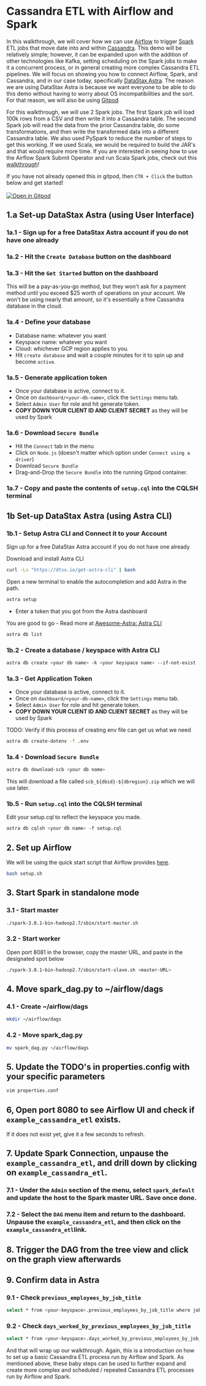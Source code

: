 # Cassandra ETL with Airflow and Spark

In this walkthrough, we will cover how we can use [Airflow](https://airflow.apache.org/) to trigger [Spark](https://spark.apache.org/) ETL jobs that move date into and within [Cassandra](https://cassandra.apache.org/). This demo will be relatively simple; however, it can be expanded upon with the addition of other technologies like Kafka, setting scheduling on the Spark jobs to make it a concurrent process, or in general creating more complex Cassandra ETL pipelines. We will focus on showing you how to connect Airflow, Spark, and Cassandra, and in our case today, specifically [DataStax Astra](https://www.datastax.com/products/datastax-astra). The reason we are using DataStax Astra is because we want everyone to be able to do this demo without having to worry about OS incompatibilities and the sort. For that reason, we will also be using [Gitpod](https://gitpod.io/)

For this walkthrough, we will use 2 Spark jobs. The first Spark job will load 100k rows from a CSV and then write it into a Cassandra table. The second Spark job will read the data from the prior Cassandra table, do some transformations, and then write the transformed data into a different Cassandra table. We also used PySpark to reduce the number of steps to get this working. If we used Scala, we would be required to build the JAR's and that would require more time. If you are interested in seeing how to use the Airflow Spark Submit Operator and run Scala Spark jobs, check out this [walkthrough](https://github.com/Anant/example-airflow-and-spark)!

If you have not already opened this in gitpod, then `CTR + Click` the button below and get started! <br></br>
[![Open in Gitpod](https://gitpod.io/button/open-in-gitpod.svg)](https://gitpod.io/#https://github.com/Anant/example-cassandra-etl-with-airflow-and-spark)

## 1.a Set-up DataStax Astra (using User Interface)

### 1a.1 - Sign up for a free DataStax Astra account if you do not have one already

### 1a.2 - Hit the `Create Database` button on the dashboard

### 1a.3 - Hit the `Get Started` button on the dashboard
This will be a pay-as-you-go method, but they won't ask for a payment method until you exceed $25 worth of operations on your account. We won't be using nearly that amount, so it's essentially a free Cassandra database in the cloud.

### 1a.4 - Define your database
- Database name: whatever you want
- Keyspace name: whatever you want
- Cloud: whichever GCP region applies to you. 
- Hit `create database` and wait a couple minutes for it to spin up and become `active`.

### 1a.5 - Generate application token
- Once your database is active, connect to it. 
- Once on `dashboard/<your-db-name>`, click the `Settings` menu tab. 
- Select `Admin User` for role and hit generate token. 
- **COPY DOWN YOUR CLIENT ID AND CLIENT SECRET** as they will be used by Spark

### 1a.6 - Download `Secure Bundle`
- Hit the `Connect` tab in the menu
- Click on `Node.js` (doesn't matter which option under `Connect using a driver`)
- Download `Secure Bundle`
- Drag-and-Drop the `Secure Bundle` into the running Gitpod container.

### 1a.7 - Copy and paste the contents of `setup.cql` into the CQLSH terminal

## 1b Set-up DataStax Astra (using Astra CLI)

### 1b.1 - Setup Astra CLI and Connect it to your Account

Sign up for a free DataStax Astra account if you do not have one already

Download and install Astra CLI 

```bash
curl -Ls "https://dtsx.io/get-astra-cli" | bash
```

Open a new terminal to enable the autocompletion and add Astra in the path.

```bash
astra setup
```
- Enter a token that you got from the Astra dashboard 

You are good to go - Read more at [Awesome-Astra: Astra CLI](https://awesome-astra.github.io/docs/pages/astra/astra-cli/)

```bash
astra db list
```

### 1b.2 - Create a database / keyspace with Astra CLI 

```bash
astra db create <your db name> -k <your keyspace name> --if-not-exist --wait
```

### 1a.3 - Get Application Token 

- Once your database is active, connect to it. 
- Once on `dashboard/<your-db-name>`, click the `Settings` menu tab. 
- Select `Admin User` for role and hit generate token. 
- **COPY DOWN YOUR CLIENT ID AND CLIENT SECRET** as they will be used by Spark

TODO: Verify if this process of creating env file can get us what we need

```bash
astra db create-dotenv -f .env
```


### 1a.4 - Download `Secure Bundle`

```bash
astra db download-scb <your db name>
```
This will download a file called `scb_${dbid}-${dbregion}.zip` which we will use later. 


### 1b.5 - Run `setup.cql` into the CQLSH terminal

Edit your setup.cql to reflect the keyspace you made.

```bash
astra db cqlsh <your db name> -f setup.cql
```


###

## 2. Set up Airflow

We will be using the quick start script that Airflow provides [here](https://airflow.apache.org/docs/apache-airflow/stable/start/local.html).

```bash
bash setup.sh
```

## 3. Start Spark in standalone mode

### 3.1 - Start master

```bash
./spark-3.0.1-bin-hadoop2.7/sbin/start-master.sh
```

### 3.2 - Start worker

Open port 8081 in the browser, copy the master URL, and paste in the designated spot below

```bash
./spark-3.0.1-bin-hadoop2.7/sbin/start-slave.sh <master-URL>
```

## 4. Move spark_dag.py to ~/airflow/dags

### 4.1 - Create ~/airflow/dags

```bash
mkdir ~/airflow/dags
```

### 4.2 - Move spark_dag.py

```bash
mv spark_dag.py ~/airflow/dags
```

## 5. Update the TODO's in properties.config with your specific parameters

```bash
vim properties.conf
```

## 6, Open port 8080 to see Airflow UI and check if `example_cassandra_etl` exists. 
If it does not exist yet, give it a few seconds to refresh.

## 7. Update Spark Connection, unpause the `example_cassandra_etl`, and drill down by clicking on `example_cassandra_etl`.

### 7.1 - Under the `Admin` section of the menu, select `spark_default` and update the host to the Spark master URL. Save once done.

### 7.2 - Select the `DAG` menu item and return to the dashboard. Unpause the `example_cassandra_etl`, and then click on the `example_cassandra_etl`link. 

## 8. Trigger the DAG from the tree view and click on the graph view afterwards

## 9. Confirm data in Astra

### 9.1 - Check `previous_employees_by_job_title`

```bash
select * from <your-keyspace>.previous_employees_by_job_title where job_title='Dentist';
```

### 9.2 - Check `days_worked_by_previous_employees_by_job_title`
```bash
select * from <your-keyspace>.days_worked_by_previous_employees_by_job_title where job_title='Dentist';
```

And that will wrap up our walkthrough. Again, this is a introduction on how to set up a basic Cassandra ETL process run by Airflow and Spark. As mentioned above, these baby steps can be used to further expand and create more complex and scheduled / repeated Cassandra ETL processes run by Airflow and Spark.
